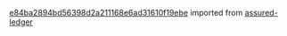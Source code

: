 [e84ba2894bd56398d2a211168e6ad31610f19ebe](https://github.com/insolar/assured-ledger/commit/e84ba2894bd56398d2a211168e6ad31610f19ebe) imported from [assured-ledger](https://github.com/insolar/assured-ledger)
